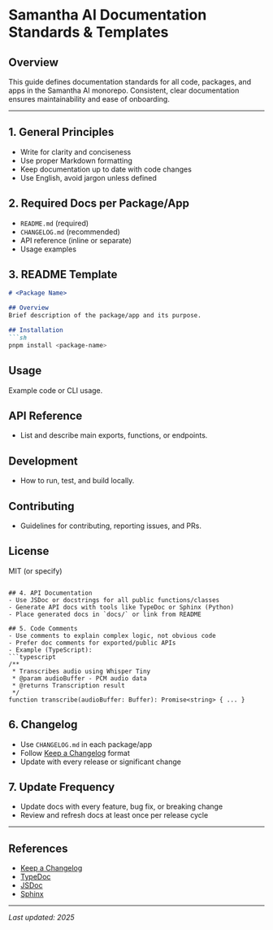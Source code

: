 # Samantha AI Documentation Standards & Templates

## Overview
This guide defines documentation standards for all code, packages, and apps in the Samantha AI monorepo. Consistent, clear documentation ensures maintainability and ease of onboarding.

---

## 1. General Principles
- Write for clarity and conciseness
- Use proper Markdown formatting
- Keep documentation up to date with code changes
- Use English, avoid jargon unless defined

## 2. Required Docs per Package/App
- `README.md` (required)
- `CHANGELOG.md` (recommended)
- API reference (inline or separate)
- Usage examples

## 3. README Template
```markdown
# <Package Name>

## Overview
Brief description of the package/app and its purpose.

## Installation
```sh
pnpm install <package-name>
```

## Usage
Example code or CLI usage.

## API Reference
- List and describe main exports, functions, or endpoints.

## Development
- How to run, test, and build locally.

## Contributing
- Guidelines for contributing, reporting issues, and PRs.

## License
MIT (or specify)
```

## 4. API Documentation
- Use JSDoc or docstrings for all public functions/classes
- Generate API docs with tools like TypeDoc or Sphinx (Python)
- Place generated docs in `docs/` or link from README

## 5. Code Comments
- Use comments to explain complex logic, not obvious code
- Prefer doc comments for exported/public APIs
- Example (TypeScript):
```typescript
/**
 * Transcribes audio using Whisper Tiny
 * @param audioBuffer - PCM audio data
 * @returns Transcription result
 */
function transcribe(audioBuffer: Buffer): Promise<string> { ... }
```

## 6. Changelog
- Use `CHANGELOG.md` in each package/app
- Follow [Keep a Changelog](https://keepachangelog.com/en/1.0.0/) format
- Update with every release or significant change

## 7. Update Frequency
- Update docs with every feature, bug fix, or breaking change
- Review and refresh docs at least once per release cycle

---

## References
- [Keep a Changelog](https://keepachangelog.com/en/1.0.0/)
- [TypeDoc](https://typedoc.org/)
- [JSDoc](https://jsdoc.app/)
- [Sphinx](https://www.sphinx-doc.org/)

---

_Last updated: 2025_
